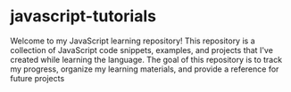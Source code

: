 # javascript-tutorials
Welcome to my JavaScript learning repository! This repository is a collection of JavaScript code snippets, examples, and projects that I've created while learning the language. The goal of this repository is to track my progress, organize my learning materials, and provide a reference for future projects
